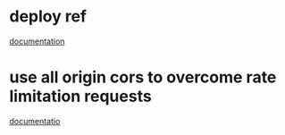 # deploy ref
[documentation](https://medium.com/better-programming/why-you-should-add-environment-variables-to-netlify-sites-bae57012cc74)

# use all origin cors to overcome rate limitation requests
[documentatio](https://allorigins.win/)
